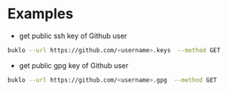 # Examples

- get public ssh key of Github user

```bash
buklo --url https://github.com/<username>.keys  --method GET
```

- get public gpg key of Github user

```bash
buklo --url https://github.com/<username>.gpg  --method GET
```
